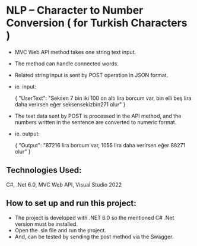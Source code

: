 # NLP – Character to Number Conversion ( for Turkish Characters )

- MVC Web API method takes one string text input.
- The method can handle connected words.
- Related string input is sent by POST operation in JSON format.
- ie. input:

	{ 
		"UserText": "Seksen 7 bin iki 100 on altı lira borcum var, bin elli beş lira daha verirsen eğer seksensekizbin271 olur" 
	} 	

- The text data sent by POST is processed in the API method, and the numbers written in the sentence are converted to numeric format.
- ie. output:

	{ 
		"Output": "87216 lira borcum var, 1055 lira daha verirsen eğer 88271 olur" 
	}

## Technologies Used:
C#, .Net 6.0, MVC Web API, Visual Studio 2022

## How to set up and run this project:
- The project is developed with .NET 6.0 so the mentioned C# .Net version must be installed.
- Open the .sln file and run the project.
- And, can be tested by sending the post method via the Swagger.
